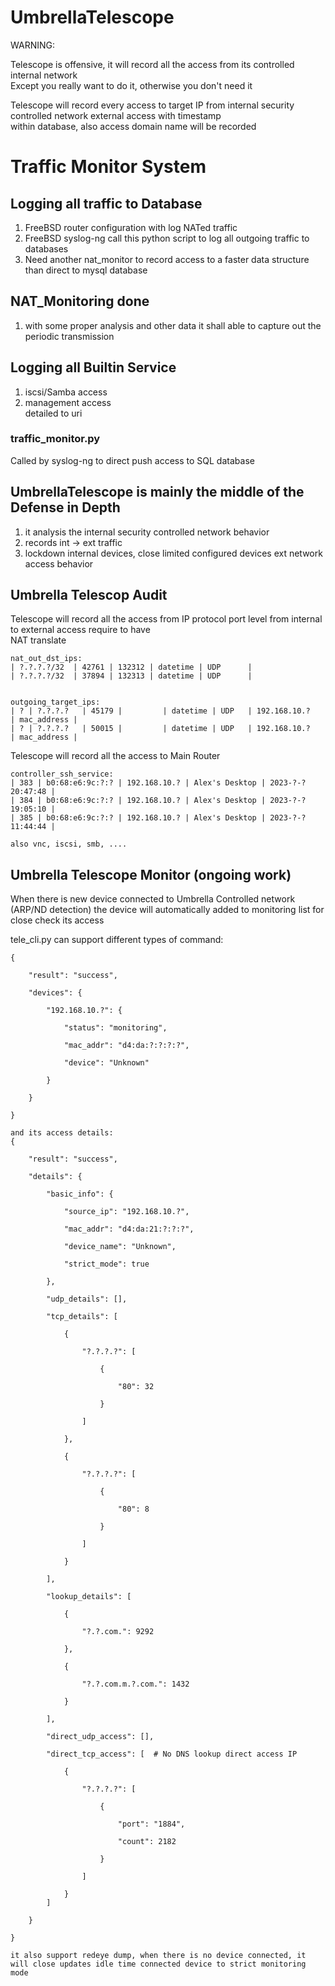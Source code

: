 # UmbrellaTelescope

WARNING: 

Telescope is offensive, it will record all the access from its controlled internal network   
Except you really want to do it, otherwise you don't need it   

Telescope will record every access to target IP from internal security controlled network external access with timestamp   
within database, also access domain name will be recorded    

# Traffic Monitor System    

## Logging all traffic to Database     
  1. FreeBSD router configuration with log NATed traffic    
  2. FreeBSD syslog-ng call this python script to log all outgoing traffic to databases    
  3. Need another nat_monitor to record access to a faster data structure than direct to mysql database

## NAT_Monitoring done
  1. with some proper analysis and other data it shall able to capture out the periodic transmission

## Logging all Builtin Service    
  1. iscsi/Samba access    
  2. management access   
        detailed to uri   


### traffic_monitor.py    
Called by syslog-ng to direct push access to SQL database



## UmbrellaTelescope is mainly the middle of the Defense in Depth  
   1. it analysis the internal security controlled network behavior   
   2. records int -> ext traffic  
   3. lockdown internal devices, close limited configured devices ext network access behavior   

## Umbrella Telescop Audit   

Telescope will record all the access from IP protocol port level from internal to external access require to have    
NAT translate    
```
nat_out_dst_ips:
| ?.?.?.?/32  | 42761 | 132312 | datetime | UDP      |
| ?.?.?.?/32  | 37894 | 132313 | datetime | UDP      |


outgoing_target_ips:
| ? | ?.?.?.?   | 45179 |         | datetime | UDP   | 192.168.10.?      | mac_address |
| ? | ?.?.?.?   | 50015 |         | datetime | UDP   | 192.168.10.?      | mac_address |

```

Telescope will record all the access to Main Router   
```
controller_ssh_service:
| 383 | b0:68:e6:9c:?:? | 192.168.10.? | Alex's Desktop | 2023-?-? 20:47:48 |
| 384 | b0:68:e6:9c:?:? | 192.168.10.? | Alex's Desktop | 2023-?-? 19:05:10 |
| 385 | b0:68:e6:9c:?:? | 192.168.10.? | Alex's Desktop | 2023-?-? 11:44:44 |

also vnc, iscsi, smb, ....
```

## Umbrella Telescope Monitor  (ongoing work)  
When there is new device connected to Umbrella Controlled network (ARP/ND detection)
the device will automatically added to monitoring list for close check its access   

tele_cli.py can support different types of command:
```
{

    "result": "success",

    "devices": {

        "192.168.10.?": {

            "status": "monitoring",

            "mac_addr": "d4:da:?:?:?:?",

            "device": "Unknown"

        }

    }

}

and its access details:    
{

    "result": "success",

    "details": {

        "basic_info": {

            "source_ip": "192.168.10.?",

            "mac_addr": "d4:da:21:?:?:?",

            "device_name": "Unknown",

            "strict_mode": true

        },

        "udp_details": [],

        "tcp_details": [

            {

                "?.?.?.?": [

                    {

                        "80": 32

                    }

                ]

            },

            {

                "?.?.?.?": [

                    {

                        "80": 8

                    }

                ]

            }

        ],

        "lookup_details": [

            {

                "?.?.com.": 9292

            },

            {

                "?.?.com.m.?.com.": 1432

            }

        ],

        "direct_udp_access": [],

        "direct_tcp_access": [  # No DNS lookup direct access IP

            {

                "?.?.?.?": [

                    {

                        "port": "1884",

                        "count": 2182

                    }

                ]

            }
        ]

    }

}

it also support redeye dump, when there is no device connected, it will close updates idle time connected device to strict monitoring mode    

```